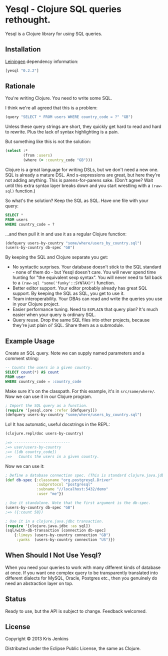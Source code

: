 # Yesql - Clojure SQL queries rethought.

Yesql is a Clojure library for _using_ SQL queries.

## Installation

[Leiningen](https://github.com/technomancy/leiningen) dependency information:

``` clojure
[yesql "0.2.2"]
```

## Rationale

You're writing Clojure. You need to write some SQL.

I think we're all agreed that this is a problem:

``` clojure
(query "SELECT * FROM users WHERE country_code = ?" "GB")
```

Unless these query strings are short, they quickly get hard to read
and hard to rewrite. Plus the lack of syntax highlighting is a pain.

But something like this is not the solution:

``` clojure
(select :*
        (from :users)
        (where (= :country_code "GB")))
```

Clojure is a great language for writing DSLs, but we don't need a new
one. SQL is already a mature DSL.  And s-expressions are great, but
here they're not adding anything. This is parens-for-parens sake.
(Don't agree? Wait until this extra syntax layer breaks down and you
start wrestling with a `(raw-sql)` function.)

So what's the solution? Keep the SQL as SQL. Have one file with your
query:

``` sql
SELECT *
FROM users
WHERE country_code = ?
```

...and then pull it in and use it as a regular Clojure function:

``` clojure
(defquery users-by-country "some/where/users_by_country.sql")
(users-by-country db-spec "GB")
```

By keeping the SQL and Clojure separate you get:

- No syntactic surprises. Your database doesn't stick to the SQL
  standard - none of them do - but Yesql doesn't care. You will
  never spend time hunting for "the equivalent sexp syntax". You will
  never need to fall back to a `(raw-sql "some('funky'::SYNTAX)")` function.
- Better editor support. Your editor probably already has great SQL
  support. By keeping the SQL as SQL, you get to use it.
- Team interoperability. Your DBAs can read and write the queries you
  use in your Clojure project.
- Easier performance tuning. Need to `EXPLAIN` that query plan? It's
  much easier when your query is ordinary SQL.
- Query reuse. Drop the same SQL files into other projects, because
  they're just plain ol' SQL. Share them as a submodule.

## Example Usage

Create an SQL query. Note we can supply named parameters and a comment string:

```sql
-- Counts the users in a given country.
SELECT count(*) AS count
FROM user
WHERE country_code = :country_code
```

Make sure it's on the classpath. For this example, it's in
`src/some/where/`. Now we can use it in our Clojure program.

```clojure
; Import the SQL query as a function.
(require '[yesql.core :refer [defquery]])
(defquery users-by-country "some/where/users_by_country.sql")
```

Lo! It has automatic, useful docstrings in the REPL:

```clojure
(clojure.repl/doc users-by-country)

;=> -------------------------
;=> user/users-by-country
;=> ([db country_code])
;=>   Counts the users in a given country.
```

Now we can use it:
```clojure
; Define a database connection spec. (This is standard clojure.java.jdbc.)
(def db-spec {:classname "org.postgresql.Driver"
              :subprotocol "postgresql"
              :subname "//localhost:5432/demo"
              :user "me"})

; Use it standalone. Note that the first argument is the db-spec.
(users-by-country db-spec "GB")
;=> ({:count 58})

; Use it in a clojure.java.jdbc transaction.
(require '[clojure.java.jdbc :as sql])
(sql/with-db-transaction [connection db-spec]
    {:limeys (users-by-country connection "GB")
     :yanks  (users-by-country connection "US")})
```

## When Should I Not Use Yesql?

When you need your queries to work with many different kinds of
database at once. If you want one complex query to be transparently
translated into different dialects for MySQL, Oracle, Postgres etc.,
then you genuinely do need an abstraction layer on top.

## Status

Ready to use, but the API is subject to change. Feedback welcomed.

## License

Copyright © 2013 Kris Jenkins

Distributed under the Eclipse Public License, the same as Clojure.

